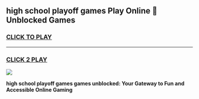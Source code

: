 
## high school playoff games Play Online 👋 Unblocked Games
<h3>
<a href="https://news.freeplayer.one?title=high_school_playoff_games&ref=17GH">CLICK TO PLAY</a></h3>
<hr>

<h3>
<a href="https://news.freeplayer.one?title=high_school_playoff_games&ref=17GH">CLICK 2 PLAY</a>
  
</h3>

<a href="https://news.freeplayer.one?title=high_school_playoff_games&ref=17GH/"><img src="https://clearcache.store/games.png"></a>


**high school playoff games games unblocked: Your Gateway to Fun and Accessible Online Gaming**
